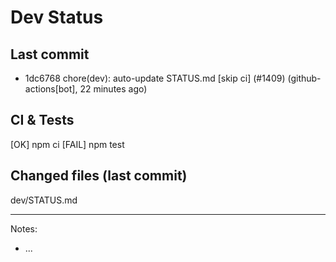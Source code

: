 # Dev Status

## Last commit
- 1dc6768 chore(dev): auto-update STATUS.md [skip ci] (#1409) (github-actions[bot], 22 minutes ago)
## CI & Tests
[OK] npm ci
[FAIL] npm test

## Changed files (last commit)
dev/STATUS.md

---
Notes:
- ...
